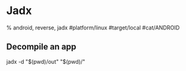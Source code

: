# Jadx

% android, reverse, jadx
#platform/linux #target/local #cat/ANDROID
## Decompile an app
jadx -d "$(pwd)/out" "$(pwd)/<app>"

	
